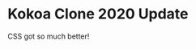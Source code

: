 # Kokoa Clone 2020 Update

CSS got so much better!
<!-- 마크다운 사용방법 웹사이트 -->
<!-- https://marketplace.visualstudio.com/items?itemName=yzhang.markdown-all-in-one -->